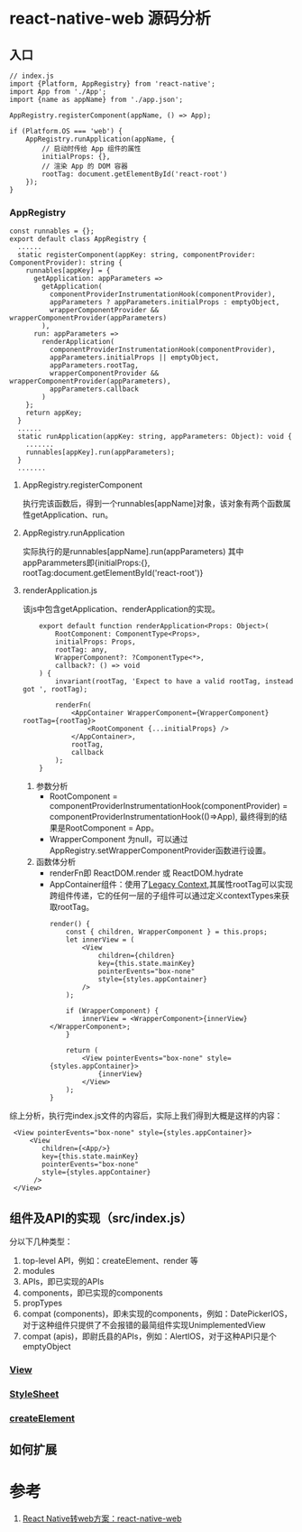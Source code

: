 # react-native-web 源码分析

## 入口
```
// index.js
import {Platform, AppRegistry} from 'react-native';
import App from './App';
import {name as appName} from './app.json';

AppRegistry.registerComponent(appName, () => App);

if (Platform.OS === 'web') {
    AppRegistry.runApplication(appName, {
        // 启动时传给 App 组件的属性
        initialProps: {},
        // 渲染 App 的 DOM 容器
        rootTag: document.getElementById('react-root')
    });
}
```
### AppRegistry
```
const runnables = {};
export default class AppRegistry {
  ......
  static registerComponent(appKey: string, componentProvider: ComponentProvider): string {
    runnables[appKey] = {
      getApplication: appParameters =>
        getApplication(
          componentProviderInstrumentationHook(componentProvider),
          appParameters ? appParameters.initialProps : emptyObject,
          wrapperComponentProvider && wrapperComponentProvider(appParameters)
        ),
      run: appParameters =>
        renderApplication(
          componentProviderInstrumentationHook(componentProvider),
          appParameters.initialProps || emptyObject,
          appParameters.rootTag,
          wrapperComponentProvider && wrapperComponentProvider(appParameters),
          appParameters.callback
        )
    };
    return appKey;
  }
  ......
  static runApplication(appKey: string, appParameters: Object): void {
    .......
    runnables[appKey].run(appParameters);
  }
  .......
```
1. AppRegistry.registerComponent

    执行完该函数后，得到一个runnables[appName]对象，该对象有两个函数属性getApplication、run。
  
2. AppRegistry.runApplication

    实际执行的是runnables[appName].run(appParameters)
    其中appParammeters即{initialProps:{}, rootTag:document.getElementById('react-root')}
    
3. renderApplication.js
    
    该js中包含getApplication、renderApplication的实现。
    ```
        export default function renderApplication<Props: Object>(
            RootComponent: ComponentType<Props>,
            initialProps: Props,
            rootTag: any,
            WrapperComponent?: ?ComponentType<*>,
            callback?: () => void
        ) {
            invariant(rootTag, 'Expect to have a valid rootTag, instead got ', rootTag);

            renderFn(
                <AppContainer WrapperComponent={WrapperComponent} rootTag={rootTag}>
                    <RootComponent {...initialProps} />
                </AppContainer>,
                rootTag,
                callback
            );
        }
    ```
    1. 参数分析
        - RootComponent = componentProviderInstrumentationHook(componentProvider) = componentProviderInstrumentationHook(()=>App), 最终得到的结果是RootComponent = App。
        - WrapperComponent 为null，可以通过AppRegistry.setWrapperComponentProvider函数进行设置。
    2. 函数体分析
        - renderFn即 ReactDOM.render 或 ReactDOM.hydrate
        - AppContainer组件：使用了[Legacy Context](https://react.docschina.org/docs/legacy-context.html),其属性rootTag可以实现跨组件传递，它的任何一层的子组件可以通过定义contextTypes来获取rootTag。
            ```
            render() {
                const { children, WrapperComponent } = this.props;
                let innerView = (
                    <View
                        children={children}
                        key={this.state.mainKey}
                        pointerEvents="box-none"
                        style={styles.appContainer}
                    />
                );

                if (WrapperComponent) {
                    innerView = <WrapperComponent>{innerView}</WrapperComponent>;
                }

                return (
                    <View pointerEvents="box-none" style={styles.appContainer}>
                        {innerView}
                    </View>
                );
            }
            ```

综上分析，执行完index.js文件的内容后，实际上我们得到大概是这样的内容：
```
 <View pointerEvents="box-none" style={styles.appContainer}>
     <View
        children={<App/>}
        key={this.state.mainKey}
        pointerEvents="box-none"
        style={styles.appContainer}
      />
 </View>
```
## 组件及API的实现（src/index.js）
分以下几种类型：
1. top-level API，例如：createElement、render 等
2. modules
3. APIs，即已实现的APIs
4. components，即已实现的components
5. propTypes
6. compat (components)，即未实现的components，例如：DatePickerIOS，对于这种组件只提供了不会报错的最简组件实现UnimplementedView
7. compat (apis)，即尉氏县的APIs，例如：AlertIOS，对于这种API只是个emptyObject

### [View](https://github.com/cleverpp/SourceAnalytics/blob/master/react-native/react-native-web/View.md)
### [StyleSheet](https://github.com/cleverpp/SourceAnalytics/blob/master/react-native/react-native-web/StyleSheet.md)
### [createElement](https://github.com/cleverpp/SourceAnalytics/blob/master/react-native/react-native-web/createElement.md)

## 如何扩展



# 参考
1. [React Native转web方案：react-native-web](https://juejin.im/post/5b79397be51d45389153b060)
